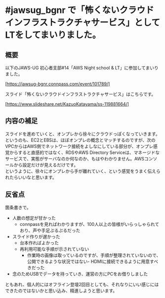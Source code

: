 # #jawsug_bgnr で「怖くないクラウドインフラストラクチャサービス」としてLTをしてまいりました。

## 概要

以下のJAWS-UG 初心者支部#14「AWS Night school & LT」に参加してまいりました。

[https://jawsug-bgnr.connpass.com/event/101789/]

スライド「怖くないクラウドインフラストラクチャサービス」はこちらです。

[https://www.slideshare.net/KazuoKatayama/ss-119881664/]

## 内容の補足

スライドを進めていくと、オンプレから徐々にクラウドっぽくなっていきます。  
というのも、EC2とEBSは、ほぼオンプレの概念とマッチするのですが、次のVPCからはAWS側でネットワーク接続をよしなにしている部分が、オンプレ感覚からすると直感的ではなく、RDSやAWS Directory Serviceは、マネージドなサービスで、実態がサーバなのか何なのか、もはやわかりません。AWSコンソールから設定だけが見えるだけです。  
というように、徐々にオンプレから手が離れていく、という感覚をうまく伝えられたらいいなと思います。

## 反省点

箇条書きで。

- 人数の想定が甘かった
  - connpassを見ればわかりますが、100人以上の皆様がいらっしゃられており、声や手足ぷるぷるだった
- スライド作りが遅かった
  - 台本作ればよかった
  - 再利用可能な手順が示されていない
    - 作業時の画像は取っているのですが、手順が整理されていないので、公開できるような状況ではない- HDMIに接続できるように用意すべきだった
- 念のためUSBでデータを持っていき、運営の方にPCをお借りしました

ともあれ、個人的にはオフライン登壇2回目としても、それなりにいい感じにはできたのではないかと思い込み、精進しようと思います。